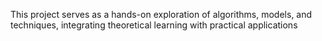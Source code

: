 This project serves as a hands-on exploration of algorithms, models, and techniques, integrating theoretical learning with practical applications